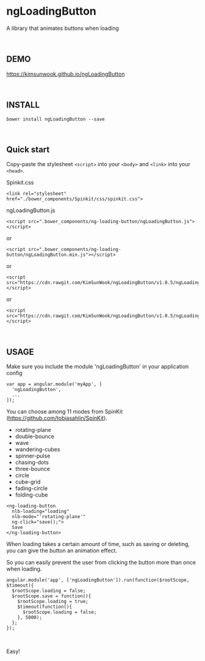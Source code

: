 ngLoadingButton
=======

A library that animates buttons when loading

<br/>

DEMO
-------
https://kimsunwook.github.io/ngLoadingButton

<br/>

INSTALL
-------

```
bower install ngLoadingButton --save
```

<br/>

Quick start
-------
Copy-paste the stylesheet ```<script>``` into your ```<body>``` and ```<link>``` into your ```<head>```.

Spinkit.css
```
<link rel="stylesheet" href="./bower_components/Spinkit/css/spinkit.css">
```

ngLoadingButton.js
```
<script src=".bower_components/ng-loading-button/ngLoadingButton.js"></script>
```
or
```
<script src=".bower_components/ng-loading-button/ngLoadingButton.min.js"></script>
```
or
```
<script src="https://cdn.rawgit.com/KimSunWook/ngLoadingButton/v1.0.5/ngLoadingButton.js"></script>
```
or
```
<script src="https://cdn.rawgit.com/KimSunWook/ngLoadingButton/v1.0.5/ngLoadingButton.min.js"></script>
```

<br/>

USAGE
-----

Make sure you include the module 'ngLoadingButton' in your application config

```
var app = angular.module('myApp', [
  'ngLoadingButton',
  ...
]);
```

You can choose among 11 modes from SpinKit (https://github.com/tobiasahlin/SpinKit).
  - rotating-plane
  - double-bounce
  - wave
  - wandering-cubes
  - spinner-pulse
  - chasing-dots
  - three-bounce
  - circle
  - cube-grid
  - fading-circle
  - folding-cube

```
<ng-loading-button
  nlb-loading="loading"
  nlb-mode="'rotating-plane'"
  ng-click="save();">
  Save
</ng-loading-button>
```

When loading takes a certain amount of time, such as saving or deleting, you can give the button an animation effect.

So you can easily prevent the user from clicking the button more than once when loading.

```
angular.module('app', ['ngLoadingButton']).run(function($rootScope, $timeout){
  $rootScope.loading = false;
  $rootScope.save = function(){
    $rootScope.loading = true;
    $timeout(function(){
      $rootScope.loading = false;
    }, 5000);
  };
});
```

<br/>

Easy!
